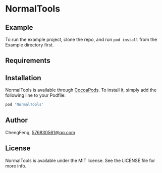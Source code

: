 # NormalTools

## Example

To run the example project, clone the repo, and run `pod install` from the Example directory first.

## Requirements

## Installation

NormalTools is available through [CocoaPods](https://cocoapods.org). To install
it, simply add the following line to your Podfile:

```ruby
pod 'NormalTools'
```

## Author

ChengFeng, 576830561@qq.com

## License

NormalTools is available under the MIT license. See the LICENSE file for more info.
